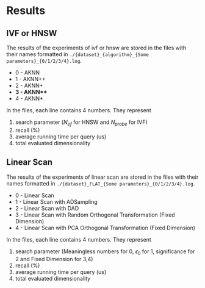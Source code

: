 # Results
## IVF or HNSW
The results of the experiments of ivf or hnsw are stored in the files with their names formatted in `./{dataset}_{algorithm}_{Some parameters}_{0/1/2/3/4}.log`.
*   0 - AKNN
*   1 - AKNN++
*   2 - AKNN+
*   **3 - AKNN\*\***
*   4 - AKNN\*

In the files, each line contains 4 numbers. They represent 
1. search parameter ($N_{ef}$ for HNSW and $N_{probe}$ for IVF)
2. recall (%)
3. average running time per query (us)
4. total evaluated dimensionality

## Linear Scan
The results of the experiments of linear scan are stored in the files with their names formatted in `./{dataset}_FLAT_{Some parameters}_{0/1/2/3/4}.log`.
*   0 - Linear Scan
*   1 - Linear Scan with ADSampling
*   2 - Linear Scan with DAD
*   3 - Linear Scan with Random Orthogonal Transformation (Fixed Dimension)
*   4 - Linear Scan with PCA Orthogonal Transformation (Fixed Dimension)

In the files, each line contains 4 numbers. They represent 
1. search parameter (Meaningless numbers for 0, $\epsilon_0$ for 1, significance for 2 and Fixed Dimension for 3,4)
2. recall (%)
3. average running time per query (us)
4. total evaluated dimensionality
